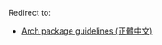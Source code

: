 Redirect to:

*   [Arch package guidelines (正體中文)](/index.php/Arch_package_guidelines_(%E6%AD%A3%E9%AB%94%E4%B8%AD%E6%96%87) "Arch package guidelines (正體中文)")